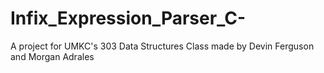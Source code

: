 # Infix_Expression_Parser_C-
A project for UMKC's 303 Data Structures Class made by Devin Ferguson and Morgan Adrales

